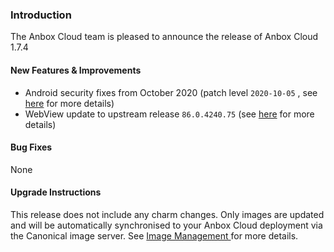 ### Introduction

The Anbox Cloud team is pleased to announce the release of Anbox Cloud 1.7.4

#### New Features & Improvements

* Android security fixes from October 2020 (patch level  `2020-10-05` , see [here](https://source.android.com/security/bulletin/2020-10-01) for more details)
* WebView update to upstream release  `86.0.4240.75`  (see [here](https://chromereleases.googleblog.com/2020/10/chrome-for-android-update.html) for more details)

#### Bug Fixes

None

#### Upgrade Instructions

This release does not include any charm changes. Only images are updated and will be automatically synchronised to your Anbox Cloud deployment via the Canonical image server. See [Image Management ](https://discourse.ubuntu.com/t/managing-images/17758) for more details.